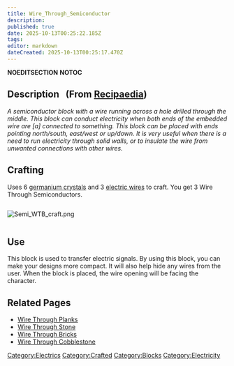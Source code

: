 ```yaml
---
title: Wire_Through_Semiconductor
description: 
published: true
date: 2025-10-13T00:25:22.185Z
tags: 
editor: markdown
dateCreated: 2025-10-13T00:25:17.470Z
---
```


__NOEDITSECTION__ __NOTOC__

## Description   (From [Recipaedia](Recipaedia "wikilink"))

*A semiconductor block with a wire running across a hole drilled through
the middle. This block can conduct electricity when both ends of the
embedded wire are \[a\] connected to something. This block can be placed
with ends pointing north/south, east/west or up/down. It is very useful
when there is a need to run electricity through solid walls, or to
insulate the wire from unwanted connections with other wires.*

## Crafting

Uses 6 [germanium crystals](Germanium_Crystal "wikilink") and 3
[electric wires](Electric_Wire "wikilink") to craft. You get 3 Wire
Through Semiconductors.

<div style="overflow: hidden">

![Semi_WTB_craft.png](Semi_WTB_craft.png "Semi_WTB_craft.png")

</div>

## Use

This block is used to transfer electric signals. By using this block,
you can make your designs more compact. It will also help hide any wires
from the user. When the block is placed, the wire opening will be facing
the character.

## Related Pages

  - [Wire Through Planks](Wire_Through_Planks "wikilink")
  - [Wire Through Stone](Wire_Through_Stone "wikilink")
  - [Wire Through Bricks](Wire_Through_Bricks "wikilink")
  - [Wire Through Cobblestone](Wire_Through_Cobblestone "wikilink")

[Category:Electrics](Category:Electrics "wikilink")
[Category:Crafted](Category:Crafted "wikilink")
[Category:Blocks](Category:Blocks "wikilink")
[Category:Electricity](Category:Electricity "wikilink")